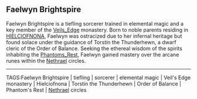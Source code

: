 ## Faelwyn Brightspire

Faelwyn Brightspire is a tiefling sorcerer trained in elemental magic and a key member of the [Veils_Edge](../Places/Veils_Edge.md) monastery. Born to noble parents residing in [HIELCIOFNONA](../Places/HIELCIOFNONA.md), Faelwyn was ostracized due to her infernal heritage but found solace under the guidance of Torstin the Thunderhewn, a dwarf cleric of the Order of Balance. Seeking the ethereal wisdom of the spirits inhabiting the [Phantoms_Rest](../Places/Phantoms_Rest.md), Faelwyn gained mastery over the arcane runes within the [Nethrael](../Lore/Nethrael.md) circles.


---

TAGS:Faelwyn Brightspire | tiefling | sorcerer | elemental magic | Veil's Edge monastery | Hielciofnona | Torstin the Thunderhewn | Order of Balance | Phantom's Rest | [Nethrael](../Lore/Nethrael.md) circles

